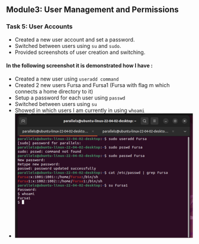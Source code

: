 
## Module3: User Management and Permissions

### Task 5: User Accounts
- Created a new user account and set a password.
- Switched between users using `su` and `sudo`.
- Provided screenshots of user creation and switching.




#### In the following screenshot it is demonstrated how I have :
- Created a new user using `useradd command`
- Created 2 new users Fursa and Fursa1 (Fursa with flag m which connects a home directory to it)
- Setup a password for each user using `passwd`
- Switched between users using `su`
- Showed in which users I am currently in using `whoami`
- ![Screenshot 1](../Screenshots/Adduser.png)

